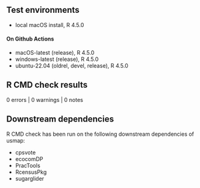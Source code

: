 
## Test environments
* local macOS install, R 4.5.0

#### On Github Actions
* macOS-latest (release), R 4.5.0
* windows-latest (release), R 4.5.0
* ubuntu-22.04 (oldrel, devel, release), R 4.5.0

## R CMD check results

0 errors | 0 warnings | 0 notes

## Downstream dependencies

R CMD check has been run on the following downstream dependencies of usmap:

* cpsvote
* ecocomDP
* PracTools
* RcensusPkg
* sugarglider
